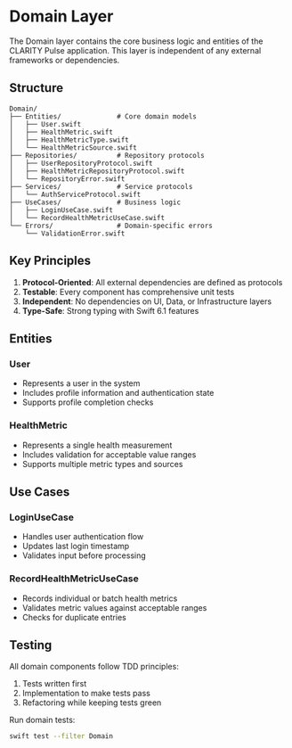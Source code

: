 # Domain Layer

The Domain layer contains the core business logic and entities of the CLARITY Pulse application. This layer is independent of any external frameworks or dependencies.

## Structure

```
Domain/
├── Entities/              # Core domain models
│   ├── User.swift
│   ├── HealthMetric.swift
│   ├── HealthMetricType.swift
│   └── HealthMetricSource.swift
├── Repositories/          # Repository protocols
│   ├── UserRepositoryProtocol.swift
│   ├── HealthMetricRepositoryProtocol.swift
│   └── RepositoryError.swift
├── Services/              # Service protocols
│   └── AuthServiceProtocol.swift
├── UseCases/              # Business logic
│   ├── LoginUseCase.swift
│   └── RecordHealthMetricUseCase.swift
└── Errors/                # Domain-specific errors
    └── ValidationError.swift
```

## Key Principles

1. **Protocol-Oriented**: All external dependencies are defined as protocols
2. **Testable**: Every component has comprehensive unit tests
3. **Independent**: No dependencies on UI, Data, or Infrastructure layers
4. **Type-Safe**: Strong typing with Swift 6.1 features

## Entities

### User
- Represents a user in the system
- Includes profile information and authentication state
- Supports profile completion checks

### HealthMetric
- Represents a single health measurement
- Includes validation for acceptable value ranges
- Supports multiple metric types and sources

## Use Cases

### LoginUseCase
- Handles user authentication flow
- Updates last login timestamp
- Validates input before processing

### RecordHealthMetricUseCase
- Records individual or batch health metrics
- Validates metric values against acceptable ranges
- Checks for duplicate entries

## Testing

All domain components follow TDD principles:
1. Tests written first
2. Implementation to make tests pass
3. Refactoring while keeping tests green

Run domain tests:
```bash
swift test --filter Domain
```